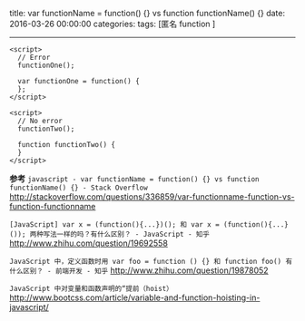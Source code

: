 title: var functionName = function() {} vs function functionName() {}
date: 2016-03-26 00:00:00
categories:
tags: [匿名 function ]


---


```
<script>
  // Error
  functionOne();
 
  var functionOne = function() {
  };
</script>
```
```
<script>
  // No error
  functionTwo();
 
  function functionTwo() {
  }
</script>
```


**参考**
`javascript - var functionName = function() {} vs function functionName() {} - Stack Overflow`
http://stackoverflow.com/questions/336859/var-functionname-function-vs-function-functionname


`[JavaScript] var x = (function(){...})(); 和 var x = (function(){...}()); 两种写法一样的吗？有什么区别？ - JavaScript - 知乎`
http://www.zhihu.com/question/19692558


`JavaScript 中，定义函数时用 var foo = function () {} 和 function foo() 有什么区别？ - 前端开发 - 知乎`
http://www.zhihu.com/question/19878052


`JavaScript 中对变量和函数声明的“提前（hoist）`
http://www.bootcss.com/article/variable-and-function-hoisting-in-javascript/


<!-- more -->

